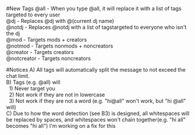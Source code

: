 #New Tags
@all - When you type @all, it will replace it with a list of tags targeted to every user <br />
@dj - Replaces @dj with @(current dj name) <br />
@notdj - Replaces @notdj with a list of tagstargeted to everyone who isn't the dj <br />
@mod - Targets mods + creators <br />
@notmod - Targets nonmods + noncreators <br />
@creator - Targets creators <br />
@notcreator - Targets noncreators <br />

#Notices
A) All tags will automatically split the message to not exceed the chat limit. <br />
B) Tags (e.g. @all) will <br />
&nbsp;&nbsp;1) Never target you <br />
&nbsp;&nbsp;2) Not work if they are not in lowercase <br />
&nbsp;&nbsp;3) Not work if they are not a word (e.g. "hi@all" won't work, but "hi @all" will) <br />
C) Due to how the word detection (see B3) is designed, all whitespaces will be replaced by spaces, and whitespaces won't chain together(e.g. "hi  all" becomes "hi all") I'm working on a fix for this <br />
